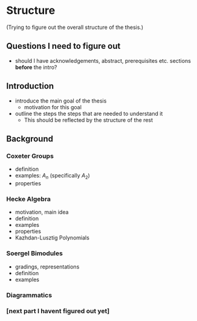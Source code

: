 # Structure

(Trying to figure out the overall structure of the thesis.)

## Questions I need to figure out
- should I have acknowledgements, abstract, prerequisites etc. sections **before** the intro?

## Introduction
- introduce the main goal of the thesis
  - motivation for this goal
- outline the steps the steps that are needed to understand it
  - This should be reflected by the structure of the rest

## Background
### Coxeter Groups
- definition
- examples: $A_n$ (specifically $A_2$)
- properties

### Hecke Algebra
- motivation, main idea
- definition
- examples
- properties
- Kazhdan-Lusztig Polynomials


### Soergel Bimodules
- gradings, representations
- definition
- examples



### Diagrammatics

### [next part I havent figured out yet]




